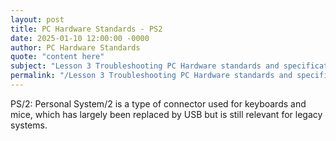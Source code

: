 ```yaml
---
layout: post
title: PC Hardware Standards - PS2
date: 2025-01-10 12:00:00 -0000
author: PC Hardware Standards
quote: "content here"
subject: "Lesson 3 Troubleshooting PC Hardware standards and specifications"
permalink: "/Lesson 3 Troubleshooting PC Hardware standards and specifications/PC Hardware Standards/PC Hardware Standards - PS2"
---
```


PS/2: Personal System/2 is a type of connector used for keyboards and mice, which has largely been replaced by USB but is still relevant for legacy systems.
